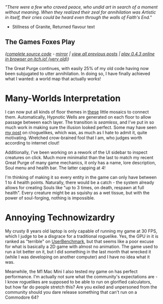 *"There were a few who craved peace, who undid art in search of a moment without meaning. When they realized their zeal for annihilation was Artistic in itself, their cries could be heard even through the walls of Faith's End."*

- Stillness of Granite, Returned flavour text

## The Games Foxes Play
*([complete source code](https://github.com/Oneirical/The-Games-Foxes-Play) - [mirror](https://codeberg.org/Oneirical/The-Games-Foxes-Play) | [view all previous posts](https://github.com/Oneirical/The-Games-Foxes-Play/tree/main/design/Development%20Logs) | [play 0.4.3 online in browser on itch.io! (very old)](https://oneirical.itch.io/tgfp))*

The Great Purge continues, with easily 25% of my old code having now been subjugated to utter annihilation. In doing so, I have finally achieved what I wanted: a world map that actually works!

# Many-Worlds Interpretation

I can now put all kinds of floor themes in [these](https://cdn.discordapp.com/attachments/504088568084561930/1157380710827573298/Capture_decran_le_2023-09-29_a_14.17.28.png?ex=65186648&is=651714c8&hm=ccd427521bd2fac7fd5410efcb48c981c135be4f4115c666c21aef91019e5c76&) little mosaics to connect them. Automatically, Hypnotic Wells are generated on each floor to allow passage between each layer. The transition is *seamless*, and I've put in so much work in making sure the illusion looked perfect. Some may have seen [my post](https://www.reddit.com/r/roguelikes/comments/16t8tih/an_alternative_to_stairs_in_my_workinprogress/) on r/roguelikes, which was, as much as I hate to admit it, quite motivating. Wretched crow-brained fool that I am, who judges worth according to internet clout!

Additionally, I've been working on a rework of the UI sidebar to inspect creatures on click. Much more minimalist than the last to match my recent Great Purge of many game mechanics, it only has a name, lore description, Soul menu and health bar. The latter capping at 4!

I'm thinking of making it so every entity in the game can only have between 1 to 4 health points. Naturally, there would be a catch - the system already allows for creating Souls like "up to 3 times, on death, respawn at full health". Every creature might be as squishy as a wet tissue, but with the power of soul-forging, nothing is impossible.

# Annoying Technowizardry

My crusty 8 years old laptop is only capable of running my game at 30 FPS, which I judge to be a disgrace for a traditional roguelike. Yes, the GPU in it is ranked as "terrible" on [UserBenchmark](https://gpu.userbenchmark.com/SpeedTest/38173/IntelR-HD-Graphics-515), but that seems like a poor excuse for what is basically a 2D game with almost no animation. The game used to run a lot better on it, but I did something in the last month that wrecked it (while I was developing on another computer) and I have no idea what it was.

Meanwhile, the M1 Mac Mini I also tested my game on has perfect performance. I'm actually not sure what the community's expectations are - I know roguelikes are supposed to be able to run on glorified calculators, but how far do people stretch this? Are you exiled and unpersoned from the community should you dare release something that can't run on a Commodore 64?

